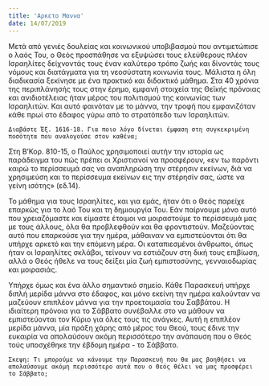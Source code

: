 ```yaml
---
title: 'Αρκετο Μαννα'
date: 14/07/2019
---
```


Μετά από γενιές δουλείας και κοινωνικού υποβιβασμού που αντιμετώπισε ο λαός Του, ο Θεός προσπάθησε να εξυψώσει τους ελεύθερους πλέον Ισραηλίτες δείχνοντάς τους έναν καλύτερο τρόπο ζωής και δίνοντάς τους νόμους και διατάγματα για τη νεοσύστατη κοινωνία τους. Μάλιστα η όλη διαδικασία ξεκίνησε με ένα πρακτικό και διδακτικό μάθημα. Στα 40 χρόνια της περιπλάνησής τους στην έρημο, εμφανή στοιχεία της Θεϊκής πρόνοιας και ανιδιοτέλειας ήταν μέρος του πολιτισμού της κοινωνίας των Ισραηλιτών. Και αυτό φαινόταν με το μάννα, την τροφή που εμφανιζόταν κάθε πρωί στο έδαφος γύρω από το στρατόπεδο των Ισραηλιτών. 

`Διαβάστε Έξ. 1616-18. Για ποιο λόγο δίνεται έμφαση στη συγκεκριμένη ποσότητα που αναλογούσε στον καθένα;`

Στη Β’Κορ. 810-15, ο Παύλος χρησιμοποιεί αυτήν την ιστορία ως παράδειγμα του πώς πρέπει οι Χριστιανοί να προσφέρουν, «εν τω παρόντι καιρώ το περίσσευμά σας να αναπληρώση την στέρησιν εκείνων, διά να χρησιμεύση και το περίσσευμα εκείνων εις την στέρησίν σας, ώστε να γείνη ισότης» (εδ.14). 

Το μάθημα για τους Ισραηλίτες, και για εμάς, ήταν ότι ο Θεός παρείχε επαρκώς για το λαό Του και τη δημιουργία Του. Εάν παίρνουμε μόνο αυτό που χρειαζόμαστε και είμαστε έτοιμοι να μοιραστούμε το περίσσευμά μας με τους άλλους, όλα θα προβλεφθούν και θα φροντιστούν. Μαζεύοντας αυτό που επαρκούσε για την ημέρα, μάθαιναν να εμπιστεύονται ότι θα υπήρχε αρκετό και την επόμενη μέρα. Οι καταπιεσμένοι άνθρωποι, όπως ήταν οι Ισραηλίτες σκλάβοι, τείνουν να εστιάζουν στη δική τους επιβίωση, αλλά ο Θεός ήθελε να τους δείξει μία ζωή εμπιστοσύνης, γενναιοδωρίας και μοιρασιάς. 

Υπήρχε όμως και ένα άλλο σημαντικό σημείο. Κάθε Παρασκευή υπήρχε διπλή μερίδα μάννα στο έδαφος, και μόνο εκείνη την ημέρα καλούνταν να μαζεύουν επιπλέον μάννα για την προετοιμασία του Σαββάτου. Η ιδιαίτερη πρόνοια για το Σάββατο συνέβαλλε στο να μάθουν να εμπιστεύονται τον Κύριο για όλες τους τις ανάγκες. Αυτή η επιπλέον μερίδα μάννα, μία πράξη χάρης από μέρος του Θεού, τους έδινε την ευκαιρία να απολαύσουν ακόμη περισσότερο την ανάπαυση που ο Θεός τούς υποσχέθηκε την έβδομη ημέρα - το Σάββατο. 

`Σκεψη: Τι μπορούμε να κάνουμε την Παρασκευή που θα μας βοηθήσει να απολαύσουμε ακόμη περισσότερο αυτά που ο Θεός θέλει να μας προσφέρει το Σάββατο;`